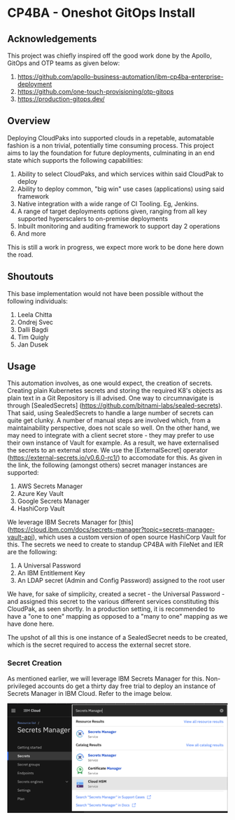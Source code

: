# CP4BA - Oneshot GitOps Install


## Acknowledgements

This project was chiefly inspired off the good work done by the Apollo, GitOps and OTP teams as given below:

1) https://github.com/apollo-business-automation/ibm-cp4ba-enterprise-deployment 
2) https://github.com/one-touch-provisioning/otp-gitops
3) https://production-gitops.dev/ 


## Overview

Deploying CloudPaks into supported clouds in a repetable, automatable fashion is a non trivial, potentially time consuming process. This project aims to lay the foundation for future deployments, culminating in an end state which supports the following capabilities:

1) Ability to select CloudPaks, and which services within said CloudPak to deploy
2) Ability to deploy common, "big win" use cases (applications) using said framework
3) Native integration with a wide range of CI Tooling. Eg, Jenkins.
4) A range of target deployments options given, ranging from all key supported hyperscalers to on-premise deployments
5) Inbuilt monitoring and auditing framework to support day 2 operations 
6) And more

This is still a work in progress, we expect more work to be done here down the road.

## Shoutouts

This base implementation would not have been possible without the following individuals:

1) Leela Chitta
2) Ondrej Svec
3) Dalli Bagdi
4) Tim Quigly
5) Jan Dusek


## Usage

This automation involves, as one would expect, the creation of secrets. Creating plain Kubernetes secrets and storing the required K8's objects as plain text in a Git Repository is ill advised. One way to circumnavigate is through [SealedSecrets] (https://github.com/bitnami-labs/sealed-secrets). That said, using SealedSecrets to handle a large number of secrets can quite get clunky. A number of manual steps are involved which, from a maintainability perspective, does not scale so well. On the other hand, we may need to integrate with a client secret store - they may prefer to use their own instance of Vault for example. As a result, we have externalised the secrets to an external store. We use the [ExternalSecret] operator (https://external-secrets.io/v0.6.0-rc1/) to accomodate for this. As given in the link, the following (amongst others) secret manager instances are supported:

1) AWS Secrets Manager
2) Azure Key Vault
3) Google Secrets Manager
4) HashiCorp Vault

We leverage IBM Secrets Manager for [this] (https://cloud.ibm.com/docs/secrets-manager?topic=secrets-manager-vault-api), which uses a custom version of open source HashiCorp Vault for this. The secrets we need to create to standup CP4BA with FileNet and IER are the following:

1) A Universal Password
2) An IBM Entitlement Key
3) An LDAP secret (Admin and Config Password) assigned to the root user

We have, for sake of simplicity, created a secret - the Universal Password - and assigned this secret to the various different services constituting this CloudPak, as seen shortly. In a production setting, it is recommended to have a "one to one" mapping as opposed to a "many to one" mapping as we have done here.

The upshot of all this is one instance of a SealedSecret needs to be created, which is the secret required to access the external secret store.


### Secret Creation

As mentioned earlier, we will leverage IBM Secrets Manager for this. Non-privileged accounts do get a thirty day free trial to deploy an instance of Secrets Manager in IBM Cloud. Refer to the image below.

![IBM Cloud - Secrets Manager](Images/SecretsManagerIBMCloud.png)